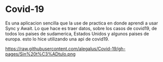 # Covid-19

Es una aplicacion sencilla que la use de practica en donde aprendi a usar Sync y Await. Lo que hace es traer datos, sobre los casos de covid19, de todos los paises de sudamerica, Estados Unidos y algunos paises de europa. esto lo hice utilizando una api de covid19.

https://raw.githubusercontent.com/alegalus/Covid-19/gh-pages/Sin%20t%C3%ADtulo.png





